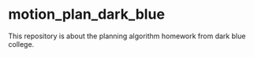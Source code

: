 # motion_plan_dark_blue

This repository is about the planning algorithm homework from dark blue college.
